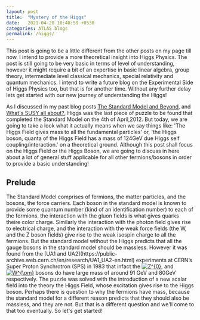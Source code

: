 ```yaml
---
layout: post
title:  "Mystery of the Higgs"
date:   2021-04-20 10:48:59 +0530
categories: ATLAS blogs
permalink: /higgs/
---
```

<p>This post is going to be a little different from the other posts on my page till now. I intend to provide a more theoretical insight into Higgs Physics. The post is still going to be very basic in terms of level of understanding, however it might require a bit of an expertise in basic linear algebra, group theory, intermediate level classical mechanics, special relativity and quantum mechanics. I intend to write a future blog on the Experimental Side of Higgs Physics too, but that is for another time. Without any further delay lets get started with our new journey of understanding the Higgs!</p>

As I discussed in my past blog posts [The Standard Model and Beyond](https://snigdhochakraborty.github.io/SUSY/), and [What's SUSY all about?](https://snigdhochakraborty.github.io/susy_rpv/), Higgs was the last piece of puzzle to be found that completed the Standard Model on the 4th of April,2012. But today, we are going to take a look what it actually means when we say things like: 'The Higgs Field gives mass to all the fundamental particles' or, 'the Higgs boson, quanta of the Higgs Field has a mass of 124GeV due Higgs self coupling/interaction.' on a theoretical ground. Although this post shall focus on the Higgs Field or the Higgs Boson, we are going to discuss in here about a lot of general stuff applicable for all other fermions/bosons in order to provide a basic understanding!

<h2>Prelude</h2>
 The Standard Model comprises of fermions, the matter particles, and the bosons, the force carriers. Each boson in the standard model is known to provide some quantum number (kind of an identification number) to each of the fermions. the interaction with the gluon fields is what gives quarks theire color charge. Similarly the interaction with the photon field gives rise to electrical charge, and the interaction with the weak force fields (the W, and the Z boson fields) give rise to the weak isospin charge to all the fermions. But the standard model without the Higgs predicts that all the gauge bosons in the standard model should be massless. However it was found from the  [UA1 and UA2](https://public-archive.web.cern.ch/en/research/UA1_UA2-en.html) experiments at CERN’s Super Proton Synchrotron (SPS) in 1983 that infact the <a href="https://www.codecogs.com/eqnedit.php?latex=Z^{0}" target="_blank"><img src="https://latex.codecogs.com/gif.latex?Z^{0}" title="Z^{0}" /></a>, and <a href="https://www.codecogs.com/eqnedit.php?latex=W^{\pm}" target="_blank"><img src="https://latex.codecogs.com/gif.latex?W^{\pm}" title="W^{\pm}" /></a> bosons do have large mass of around 91 GeV and 80GeV respectively. The puzzle was solved with the introduction of a new scalar field into the theory the Higgs Field, whose excitation gives rise to the Higgs boson. Perhaps there is question to why the fermions have mass, because the standard model for a different reason predicts that they should also be massless, and they are not. But that is a different question and we'll come to that too eventually. So let's get started!

